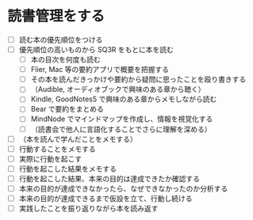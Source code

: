 # 読書管理をする

- [ ] 読む本の優先順位をつける
- [ ] 優先順位の高いものから SQ3R をもとに本を読む
  - [ ] 本の目次を何度も読む
  - [ ] Flier, Mac 等の要約アプリで概要を把握する
  - [ ] その本を読んだきっかけや要約から疑問に思ったことを殴り書きする
  - [ ] （Audible, オーディオブックで興味のある章から聴く）
  - [ ] Kindle, GoodNotes5 で興味のある章からメモしながら読む
  - [ ] Bear で要約をまとめる
  - [ ] MindNode でマインドマップを作成し、情報を視覚化する
  - [ ] （読書会で他人に言語化することでさらに理解を深める）
- [ ] （本を読んで学んだことをメモする）
- [ ] 行動することをメモする
- [ ] 実際に行動を起こす
- [ ] 行動を起こした結果をメモする
- [ ] 行動を起こした結果、本来の目的は達成できたか確認する
- [ ] 本来の目的が達成できなかったら、なぜできなかったのか分析する
- [ ] 本来の目的が達成できるまで仮設を立て、行動し続ける
- [ ] 実践したことを振り返りながら本を読み返す
